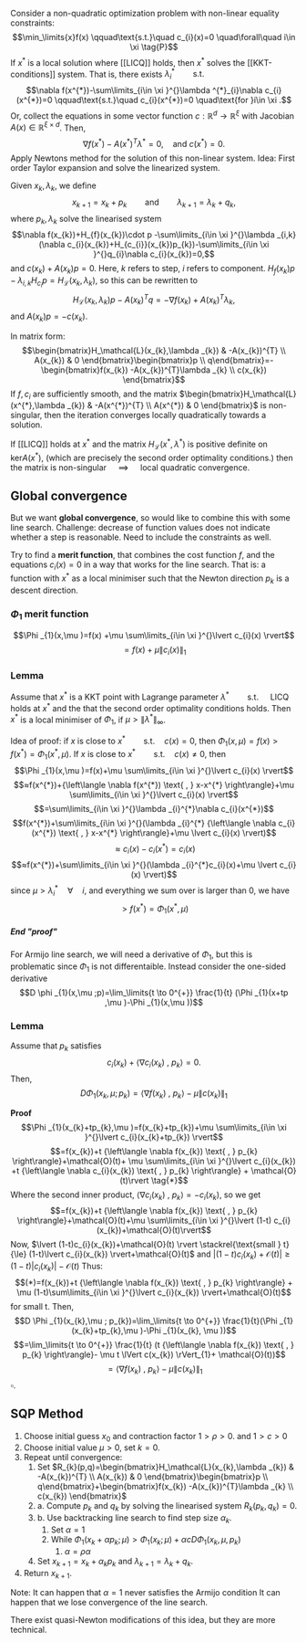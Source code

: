 Consider a non-quadratic optimization problem with non-linear equality constraints:
$$\min_\limits{x}f(x) \qquad\text{s.t.}\quad c_{i}(x)=0 \quad\forall\quad i\in \xi \tag{P}$$
If $x^{*}$ is a local solution where [[LICQ]] holds, then $x^{*}$ solves the [[KKT-conditions]] system. 
That is, there exists $\lambda_{i} ^{*} \qquad\text{s.t.}\quad$
$$\nabla f(x^{*})-\sum\limits_{i\in \xi }^{}\lambda ^{*}_{i}\nabla c_{i}(x^{*})=0 \qquad\text{s.t.}\quad c_{i}(x^{*})=0 \quad\text{for }i\in \xi .$$
Or, collect the equations in some vector function $c:\mathbb{R}^{d}\to \mathbb{R}^{\xi }$   with Jacobian $A(x)\in \mathbb{R}^{\xi \times d}$.
Then,
$$\nabla f(x^{*})-A(x^{*})^{T}\lambda ^{*}=0, \quad \text{and }c(x^{*})=0.$$
Apply Newtons method for the solution of this non-linear system.
Idea: First order Taylor expansion and solve the linearized system.

Given $x_{k}, \lambda _{k}$, we define 
$$x_{k+1}=x_{k}+p_{k}\qquad \text{and}\qquad \lambda _{k+1}=\lambda _{k}+q_{k},$$
where $p_{k},\lambda _{k}$ solve the linearised system
$$\nabla f(x_{k})+H_{f}(x_{k})\cdot p -\sum\limits_{i\in \xi }^{}\lambda _{i,k}(\nabla c_{i}(x_{k})+H_{c_{i}}(x_{k})p_{k})-\sum\limits_{i\in \xi }^{}q_{i}\nabla c_{i}(x_{k})=0,$$
and $c(x_{k})+A(x_{k})p=0$.
Here, $k$ refers to step, $i$ refers to component.
$H_{f}(x_{k})p-\lambda _{i,k}H_{c_{i}}p=H_\mathcal{L} (x_{k},\lambda _{k})$, so this can be rewritten to
$$H_\mathcal{L} (x_{k},\lambda _{k})p-A(x_{k})^{T}q=-\nabla f(x_{k})+A(x_{k})^{T}\lambda _{k},$$
and $A(x_{k})p=-c(x_{k})$.

In matrix form:
$$\begin{bmatrix}H_\mathcal{L}(x_{k},\lambda _{k}) & -A(x_{k})^{T} \\ A(x_{k}) & 0 \end{bmatrix}\begin{bmatrix}p \\ q\end{bmatrix}=-\begin{bmatrix}f(x_{k}) -A(x_{k})^{T}\lambda _{k} \\ c(x_{k}) \end{bmatrix}$$
If $f, c_{i}$ are sufficiently smooth, and the matrix $\begin{bmatrix}H_\mathcal{L}(x^{*},\lambda _{k}) & -A(x^{*})^{T} \\ A(x^{*}) & 0 \end{bmatrix}$ is non-singular, then the iteration converges locally quadratically towards a solution.

If [[LICQ]] holds at $x^{*}$ and the matrix $H_\mathcal{L}(x^{*},\lambda ^{*})$ is positive definite on $\text{ker}A(x^{*})$,
	(which are precisely the second order optimality conditions.)
then the matrix is non-singular $\quad\implies\quad$ local quadratic convergence.

## Global convergence

But we want **global convergence**, so would like to combine this with some line search.
Challenge: decrease of function values does not indicate whether a step is reasonable.
	Need to include the constraints as well.

Try to find a **merit function**, that combines the cost function $f$, and the equations $c_{i}(x)=0$ in a way that works for the line search. That is: a function with $x^{*}$ as a local minimiser such that the Newton direction $p_{k}$ is a descent direction.

### $\Phi _{1}$ merit function
$$\Phi _{1}(x,\mu )=f(x) +\mu \sum\limits_{i\in \xi }^{}\lvert c_{i}(x) \rvert$$
$$=f(x)+\mu \lVert c_{i}(x) \rVert_{1}$$
### Lemma
Assume that $x^{*}$ is a KKT point with Lagrange parameter $\lambda ^{*}\qquad\text{s.t.}\quad$ LICQ holds at $x^{*}$ and the that the second order optimality conditions holds. Then $x^{*}$ is a local minimiser of $\Phi _{1}$,    if $\mu >\lVert \lambda ^{*} \rVert_{\infty}$.

Idea of proof:
	if $x$ is close to $x^{*}\qquad\text{s.t.}\quad c(x)=0$, then
		$\Phi _{1}(x,\mu )=f(x)>f(x^{*})=\Phi _{1}(x^{*},\mu )$.
		If $x$ is close to $x^{*} \qquad\text{s.t.}\quad c(x)≠0$, then
		$$\Phi _{1}(x,\mu )=f(x)+\mu \sum\limits_{i\in \xi }^{}\lvert c_{i}(x) \rvert$$
		$$≈f(x^{*})+{\left\langle \nabla f(x^{*}) \text{ , } x-x^{*} \right\rangle}+\mu \sum\limits_{i\in \xi }^{}\lvert c_{i}(x) \rvert$$
		$$=\sum\limits_{i\in \xi }^{}\lambda _{i}^{*}\nabla c_{i}(x^{*})$$
		$$f(x^{*})+\sum\limits_{i\in \xi }^{}(\lambda _{i}^{*} {\left\langle \nabla c_{i}(x^{*}) \text{ , } x-x^{*} \right\rangle}+\mu \lvert c_{i}(x) \rvert)$$
		$$≈c_{i}(x)-c_{i}(x^{*})=c_{i}(x)$$
		$$≈f(x^{*})+\sum\limits_{i\in \xi }^{}(\lambda _{i}^{*}c_{i}(x)+\mu \lvert c_{i}(x) \rvert)$$
		since $\mu >\lambda _{i}^{*}\quad\forall\quad i,$  and everything we sum over is larger than $0$, we have
		$$>f(x^{*})=\Phi _{1}(x^{*},\mu )$$
##### End "proof"

For Armijo line search, we will need a derivative of $\Phi _{1},$ but this is problematic since $\Phi _{1}$ is not differentaible.
Instead consider the one-sided derivative 
$$D \phi _{1}(x,\mu ;p)=\lim_\limits{t \to 0^{+}} \frac{1}{t} (\Phi _{1}(x+tp ,\mu )-\Phi _{1}(x,\mu ))$$

### Lemma
Assume that $p_{k}$ satisfies 
$$c_{i}(x_{k})+{\left\langle \nabla c_{i}(x_{k}) \text{ , } p_{k} \right\rangle}=0.$$
Then,
$$D \Phi _{1}(x_{k},\mu ;p_{k})={\left\langle \nabla f(x_{k}) \text{ , } p_{k} \right\rangle}-\mu \lVert c_{}(x_{k}) \rVert_{1}$$

**Proof**
	$$\Phi _{1}(x_{k}+tp_{k},\mu )=f(x_{k}+tp_{k})+\mu \sum\limits_{i\in \xi }^{}\lvert c_{i}(x_{k}+tp_{k}) \rvert$$
$$=f(x_{k})+t {\left\langle \nabla f(x_{k}) \text{ , } p_{k} \right\rangle}+\mathcal{O}(t)+ \mu \sum\limits_{i\in \xi }^{}\lvert c_{i}(x_{k}) +t {\left\langle \nabla c_{i}(x_{k}) \text{ , } p_{k} \right\rangle} + \mathcal{O}(t)\rvert \tag{*}$$
	Where the second inner product, ${\left\langle \nabla c_{i}(x_{k}) \text{ , }  p_{k}\right\rangle}=-c_{i}(x_{k})$, so we get
	$$=f(x_{k})+t {\left\langle \nabla f(x_{k}) \text{ , } p_{k} \right\rangle}+\mathcal{O}(t)+\mu \sum\limits_{i\in \xi }^{}\lvert (1-t) c_{i}(x_{k})+\mathcal{O}(t)\rvert$$
	Now, $\lvert (1-t)c_{i}(x_{k})+\mathcal{O}(t) \rvert \stackrel{\text{small } t}{\le}  (1-t)\lvert c_{i}(x_{k}) \rvert+\mathcal{O}(t)$
	and  $\lvert (1-t)c_{i}(x_{k}) + \mathcal{O}(t) \rvert\ge (1-t)\lvert c_{i}(x_{k}) \rvert-\mathcal{O}(t)$
	Thus:
	$$(*)=f(x_{k})+t {\left\langle \nabla f(x_{k}) \text{ , } p_{k} \right\rangle} + \mu (1-t)\sum\limits_{i\in \xi }^{}\lvert c_{i}(x_{k}) \rvert+\mathcal{O}(t)$$
	for small t.
	Then,
	$$D \Phi _{1}(x_{k},\mu ; p_{k})=\lim_\limits{t \to 0^{+}} \frac{1}{t}(\Phi _{1}(x_{k}+tp_{k},\mu )-\Phi _{1}(x_{k}, \mu ))$$
	$$=\lim_\limits{t \to 0^{+}} \frac{1}{t} (t {\left\langle \nabla f(x_{k}) \text{ , } p_{k} \right\rangle}- \mu t \lVert c(x_{k}) \rVert_{1}+ \mathcal{O}(t))$$
	$$={\left\langle \nabla f(x_{k}) \text{ , } p_{k} \right\rangle}- \mu \lVert c(x_{k}) \rVert_{1}$$
	$\square$.

## SQP Method

1.  Choose initial guess $x_{0}$ and contraction factor $1>\rho  > 0$. and $1>c>0$
2.  Choose initial value $\mu > 0$, set $k = 0$.
3.  Repeat until convergence: 
	1. Set $R_{k}(p,q)=\begin{bmatrix}H_\mathcal{L}(x_{k},\lambda _{k}) & -A(x_{k})^{T} \\ A(x_{k}) & 0 \end{bmatrix}\begin{bmatrix}p \\ q\end{bmatrix}+\begin{bmatrix}f(x_{k}) -A(x_{k})^{T}\lambda _{k} \\ c(x_{k}) \end{bmatrix}$
	2. a. Compute $p_{k}$ and $q_{k}$ by solving the linearised system $R_{k}(p_{k},q_{k})=0$. 
	3. b. Use backtracking line search to find step size $\alpha_{k}$. 
		1. Set $\alpha =1$
		2. While $\Phi _{1}(x_{k}+\alpha p_{k};\mu )>\Phi _{1}(x_{k};\mu )+ \alpha c D \Phi _{1}(x_{k},\mu ,p_{k})$
			1. $\alpha =\rho \alpha$
	4. Set $x_{k+1} = x_{k} + \alpha_{k}p_{k}$ and $\lambda_{k+1} = \lambda_{k} + q_{k}$. 
5.  Return $x_{k+1}$.

Note:
	It can happen that $\alpha =1$ never satisfies the Armijo condition
		It can happen that we lose convergence of the line search.

There exist quasi-Newton modifications of this idea, but they are more technical.